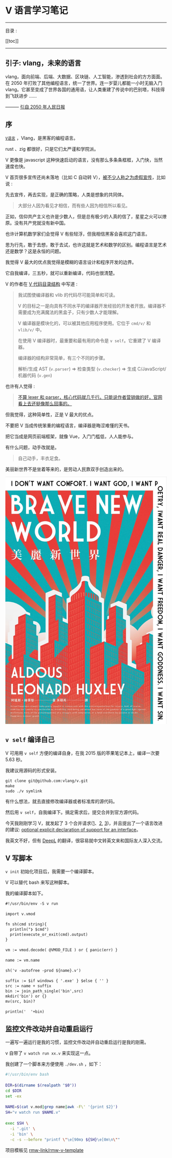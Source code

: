 # V 语言学习笔记

---

目录 :

[[toc]]

---

## 引子: vlang，未来的语言

vlang，面向前端、后端、大数据、区块链、人工智能，渗透到社会的方方面面。在 2050 年打败了其他编程语言，统一了世界。连一岁婴儿都能一小时无脑入门 vlang。它甚至变成了世界各国的通用语，让人类重建了传说中的巴别塔，科技得到飞跃进步 ……

——— [引自 2050 年人民日报](https://www.zhihu.com/question/318526180/answer/729421901)

## 序

[`V语言`](https://vlang.io) ，Vlang，是黑客的编程语言。

rust 、zig 都很好，只是它们太严谨和学院派。

V 更像是 javascript 这种快速启动的语言，没有那么多条条框框，入门快，当然速度也快。

V 首页很多宣传还尚未落地（比如 C 自动转 V），[被不少人称之为虚假宣传](https://www.zhihu.com/question/318526180)，比如说 :

先去宣传，再去实现，是正确的策略，人类是想象的共同体。

> 大部分人因为看见才相信，而有些人因为相信所以看见。

正如，信仰共产主义也许是少数人，但是总有极少的人真的信了，星星之火可以燎原。没有共产党就没有新中国。

也许计算机数学家们会觉得 V 有些轻浮，但我相信黑客会喜欢这门语言。

思为行先，敢于去想，敢于去试，也许这就是艺术和数学的区别。编程语言是艺术还是数学？这是永恒的问题。

我觉得 V 最大的优点我觉得是模糊的语言设计和程序开发的边界。

它自我编译，三五秒，就可以重新编译，代码也很清楚。

V 的作者在 [V 代码目录结构](https://github.com/vlang/v/blob/master/CONTRIBUTING.md) 中写道 :

> 我试图使编译器和 vlib 的代码尽可能简单和可读。
>
> V 的目标之一是向具有不同水平的编译器开发经验的开发者开放。编译器不需要成为充满魔法的黑盒子，只有少数人才能理解。
>
> V 编译器是模块化的，可以被其他应用程序使用。它位于 `cmd/v/` 和 `vlib/v/` 中。
>
> 在使用 V 编译器时，最重要和最有用的命令是 `v self`。它重建了 V 编译器。
>
> 编译器的结构非常简单，有三个不同的步骤。
>
> 解析/生成 AST (`v.parser`) => 检查类型 (`v.checker`) => 生成 C/JavaScript/机器代码 (`v.gen`)

也许有人觉得 :

> [不算 lexer 和 parser，核心代码就几千行。只能说作者营销做的好，官网看上去还挺像那么回事的。](https://www.zhihu.com/question/318526180/answer/685952638)

但我觉得，这种简单性，正是 V 最大的优点。

不要把 V 当成传统笨重的编程语言，编译器是晦涩难懂的天书。

把它当成是网页前端框架，就像 Vue，入门门槛低，人人能参与。

有什么问题，动手改就是。

> 自己动手，丰衣足食。

美丽新世界不是坐着等来的，是劳动人民靠双手创造出来的。

![](https://raw.githubusercontent.com/gcxfd/img/gh-pages/cEFoDn.jpg)


## `v self` 编译自己

V 可用用 `v self` 方便的编译自身，在我 2015 版的苹果笔记本上，编译一次要 5.63 秒。

我建议用源码的形式安装。

```
git clone git@github.com:vlang/v.git
make
sudo ./v symlink
```

有什么想法，就去直接修改编译器或者标准库的源代码。

然后用 `v self`，自我编译下。搞定需求后，提交合并到官方源代码。

今天我刚刚学习 V，就发起了 3 个合并请求([1](https://github.com/vlang/v/pull/13518)、[2](https://github.com/vlang/v/pull/13524), [3](https://github.com/vlang/v/pull/13514))，并且提出了一个语言改进的建议: [optional explicit declaration of support for an interface](https://github.com/vlang/v/issues/13526)。

我英文不好，但有 [DeepL](https://www.deepl.com/zh/translator) 的翻译，很容易就中文转英文来和国际友人深入交流。

## V 写脚本

`v init` 初始化项目后，我需要一个编译脚本。

V 可以替代 bash 来写这种脚本。

我的编译脚本如下。

```vlang
#!/usr/bin/env -S v run

import v.vmod

fn sh(cmd string){
  println("❯ $cmd")
  print(execute_or_exit(cmd).output)
}

vm := vmod.decode( @VMOD_FILE ) or { panic(err) }

name := vm.name

sh('v -autofree -prod ${name}.v')

suffix := $if windows { '.exe' } $else { '' }
src := name + suffix
bin := join_path_single('bin',src)
mkdir('bin') or {}
mv(src, bin)?

println('  '+bin)
```

## 监控文件改动并自动重启运行

一遍写一遍运行是我的习惯，监控文件改动并自动重启运行是我的刚需。

v 自带了 `v watch run xx.v` 来实现这一点。

我创建了一个脚本来方便使用 `./dev.sh` ，如下：

```bash
#!/usr/bin/env bash

DIR=$(dirname $(realpath "$0"))
cd $DIR
set -ex

NAME=$(cat v.mod|grep name|awk -F\' '{print $2}')
SH="v watch run $NAME.v"

exec $SH \
  -i '.git' \
  -i 'bin' \
  -c -s --before "printf \"\e[90m❯ ${SH}\e[0m\n\""
```

项目模板见 [rmw-link/rmw-v-template](https://github.com/rmw-link/rmw-v-template)